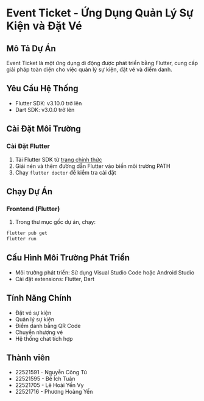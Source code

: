 # Event Ticket - Ứng Dụng Quản Lý Sự Kiện và Đặt Vé

## Mô Tả Dự Án

Event Ticket là một ứng dụng di động được phát triển bằng Flutter, cung cấp giải pháp toàn diện cho việc quản lý sự kiện, đặt vé và điểm danh.

## Yêu Cầu Hệ Thống

- Flutter SDK: v3.10.0 trở lên
- Dart SDK: v3.0.0 trở lên

## Cài Đặt Môi Trường

### Cài Đặt Flutter

1. Tải Flutter SDK từ [trang chính thức](https://flutter.dev/docs/get-started/install)
2. Giải nén và thêm đường dẫn Flutter vào biến môi trường PATH
3. Chạy `flutter doctor` để kiểm tra cài đặt

## Chạy Dự Án

### Frontend (Flutter)

1. Trong thư mục gốc dự án, chạy:
```bash
flutter pub get
flutter run
```

## Cấu Hình Môi Trường Phát Triển

- Môi trường phát triển: Sử dụng Visual Studio Code hoặc Android Studio
- Cài đặt extensions: Flutter, Dart

## Tính Năng Chính

- Đặt vé sự kiện
- Quản lý sự kiện
- Điểm danh bằng QR Code
- Chuyển nhượng vé
- Hệ thống chat tích hợp

## Thành viên

- 22521591 - Nguyễn Công Tú
- 22521595 - Bế Ích Tuân
- 22521705 - Lê Hoài Yến Vy
- 22521716 - Phương Hoàng Yến
